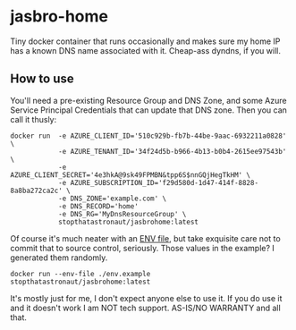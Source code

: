 # jasbro-home

Tiny docker container that runs occasionally and makes sure my home IP has a known DNS name associated with it. Cheap-ass dyndns, if you will.

## How to use

You'll need a pre-existing Resource Group and DNS Zone, and some Azure Service Principal Credentials that can update that DNS zone. Then you can call it thusly:

```
docker run  -e AZURE_CLIENT_ID='510c929b-fb7b-44be-9aac-6932211a0828' \
            -e AZURE_TENANT_ID='34f24d5b-b966-4b13-b0b4-2615ee97543b' \
            -e AZURE_CLIENT_SECRET='4e3hkA@9sk49FPMBN&tpp6S$nnGQjHegTkHM' \
            -e AZURE_SUBSCRIPTION_ID='f29d580d-1d47-414f-8828-8a8ba272ca2c' \
            -e DNS_ZONE='example.com' \
            -e DNS_RECORD='home'
            -e DNS_RG='MyDnsResourceGroup' \
            stopthatastronaut/jasbrohome:latest
```

Of course it's much neater with an [ENV file](env.example), but take exquisite care not to commit that to source control, seriously. Those values in the example? I generated them randomly.

```
docker run --env-file ./env.example stopthatastronaut/jasbrohome:latest
```

It's mostly just for me, I don't expect anyone else to use it. If you do use it and it doesn't work I am NOT tech support. AS-IS/NO WARRANTY and all that.